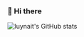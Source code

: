 ### 👋 Hi there


![luynait's GitHub stats](https://github-readme-stats.vercel.app/api?username=luynait&show_icons=true&theme=gruvbox)



